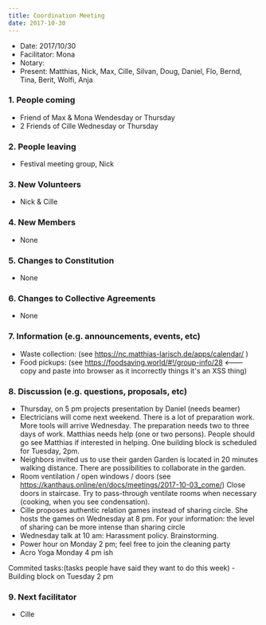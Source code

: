 ```yaml
---
title: Coordination Meeting
date: 2017-10-30
---
```

<!-- Hello facilitator/notary! Thank you for your services. Here is some advice for facilitating coordination meetings:
  - Notify people 10 minutes before the meeting starts. (Watching the clock is not super fun, people will be grateful if you do it for them.)
  - Start at 10:00 sharp, or earlier if everyone is there. (Waiting is time-wasting, be a time-saver!)
  - Go through the ordered points in order, even if nothing has changed. (They are arranged to try and get the most relevant information to most people.)
  - Feel welcome to moderate conversation if off-topic or too detailed. (Are listeners interested? Are speakers satisfied? Can you identify a sub-group?)
  - Try to finish the meeting before 11:00. (There is always more to talk about and it's important for people to know that CoMes don't take forever.)
  - Leave the room once the meeting has ended. (This sends a clear signal to everyone else that they can also leave and get on with their day.)
  - Have fun!
-->

- Date: 2017/10/30
- Facilitator: Mona
- Notary: 
- Present: Matthias, Nick, Max, Cille, Silvan, Doug, Daniel, Flo, Bernd, Tina, Berit, Wolfi, Anja

### 1. People coming

- Friend of Max & Mona Wendesday or Thursday
- 2 Friends of Cille Wednesday or Thursday

### 2. People leaving

- Festival meeting group, Nick

### 3. New Volunteers

- Nick & Cille

### 4. New Members

- None

### 5. Changes to Constitution

- None

### 6. Changes to Collective Agreements

- None

### 7. Information (e.g. announcements, events, etc)

- Waste collection: (see https://nc.matthias-larisch.de/apps/calendar/ )
- Food pickups: (see https://foodsaving.world/#!/group-info/28 <\--- copy and paste into browser as it incorrectly things it's an XSS thing)

### 8. Discussion (e.g. questions, proposals, etc)

- Thursday, on 5 pm projects presentation by Daniel (needs beamer) 
- Electricians will come next weekend. There is a lot of preparation work. More tools will arrive Wednesday. The preparation needs two to three days of work. Matthias needs help (one or two persons). People should go see Matthias if interested in helping. One building block is scheduled for Tuesday, 2pm.
- Neighbors invited us to use their garden Garden is located in 20 minutes walking distance. There are possibilities to collaborate in the garden.
- Room ventilation / open windows / doors (see https://kanthaus.online/en/docs/meetings/2017-10-03_come/) Close doors in staircase. Try to pass-through ventilate rooms when necessary (cooking, when you see condensation).
- Cille proposes authentic relation games instead of sharing circle. She hosts the games on Wednesday at 8 pm. For your information: the level of sharing can be more intense than sharing circle
- Wednesday talk at 10 am: Harassment policy. Brainstorming. 
- Power hour on Monday 2 pm; feel free to join the cleaning party
- Acro Yoga Monday 4 pm ish

Commited tasks:(tasks people have said they want to do this week) - Building block on Tuesday 2 pm

### 9. Next facilitator

- Cille